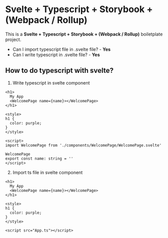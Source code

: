 # Svelte + Typescript + Storybook + (Webpack / Rollup)

This is a __Svelte + Typescript + Storybook + (Webpack / Rollup)__ boiletplate project.

* Can I import typescript file in .svelte file? - **Yes**
* Can I write typescript in .svelte file? - **Yes**

## How to do typescript with svelte?

1. Write typescript in svelte component

```
<h1>
  My App
  <WelcomePage name={name}></WelcomePage>
</h1>

<style>
h1 {
  color: purple;
}
</style>

<script>
import WelcomePage from './components/WelcomePage/WelcomePage.svelte'

WelcomePage
export const name: string = ''
</script>
```

2. Import ts file in svelte component

```
<h1>
  My App
  <WelcomePage name={name}></WelcomePage>
</h1>

<style>
h1 {
  color: purple;
}
</style>

<script src="App.ts"></script>
```